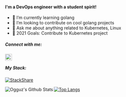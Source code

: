 #### I'm a DevOps engineer with a student spirit!
- 🌱 I’m currently learning golang
- 👯 I’m looking to contribute on cool golang projects
- 💬 Ask me about anything related to Kubernetes, Linux
- 🥅 2021 Goals: Contribute to Kubernetes project

##### Connect with me:
[<img align="left" alt="Ogguz | LinkedIn" width="22px" src="https://cdn.jsdelivr.net/npm/simple-icons@v3/icons/linkedin.svg" />][linkedin]

<br />

##### My Stack:

[![StackShare](http://img.shields.io/badge/tech-stack-0690fa.svg?style=flat)][mystack]

<img align="left" alt="Ogguz's Github Stats" src="https://github-readme-stats.vercel.app/api?username=Ogguz&show_icons=true&hide_border=true&count_private=true&theme=vue" />

[![Top Langs][mostusedlang]][home]

[home]: https://github.com/Ogguz
[linkedin]: https://www.linkedin.com/in/oguzkaankahraman
[mystack]: https://stackshare.io/ogguz/my-stack

[mostusedlang]: https://github-readme-stats.vercel.app/api/top-langs/?username=Ogguz&show_icons=true&hide_border=true&count_private=true&hide=javascript&layout=compact&theme=vue
